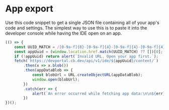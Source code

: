 # App export
Use this code snippet to get a single JSON file containing all of your app's code and settings.
The simplest way to use this is to paste it into the developer console while having the IDE open on an app.

```javascript
(() => {
    const UUID_MATCH = /[0-9a-f]{8}-[0-9a-f]{4}-[0-9a-f]{4}-[0-9a-f]{4}-[0-9a-f]{12}/gi;
    const appUuid = (window.location.href.match(UUID_MATCH) ?? [])[0];
    if (!appUuid) return alert(`Invalid URL. Open your app first.`);
    fetch(`https://devportal.cb.dev/api/v1/ide/${appUuid}/content/`)
        .then(x => x.blob())
        .then(appDataBlob => {
            const blobUrl = URL.createObjectURL(appDataBlob);
            window.open(blobUrl);
        })
        .catch(err => {
            alert(`An error occurred while fetching app data:\n\n${err}`)
        })
})();
```